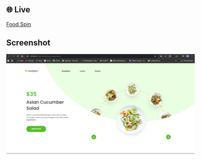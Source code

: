 ## 🌐 Live

[Food Spin](https://apple-website-seven-nu.vercel.app)

## Screenshot
![Screenshot](assets/sc.png)
